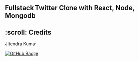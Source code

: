 ## Fullstack Twitter Clone with React, Node, Mongodb



<!-- CREDITS -->
<h2 id="credits"> :scroll: Credits</h2>

JItendra Kumar

[![GitHub Badge](https://img.shields.io/badge/GitHub-100000?style=for-the-badge&logo=github&logoColor=white)](https://github.com/jitendrakumar1092)
